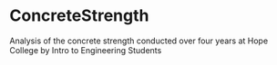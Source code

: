 # ConcreteStrength
Analysis of the concrete strength conducted over four years at Hope College by Intro to Engineering Students
